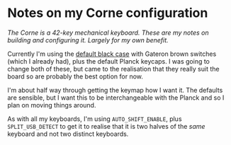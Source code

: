 # Notes on my Corne configuration

_The Corne is a 42-key mechanical keyboard. These are my notes on building and configuring it. Largely for my own benefit._

Currently I'm using the [default black case](https://mechboards.co.uk/products/helidox-corne-case?variant=40336262070477) with Gateron brown switches (which I already had), plus the default Planck keycaps. I was going to change both of these, but came to the realisation that they really suit the board so are probably the best option for now.

I'm about half way through getting the keymap how I want it. The defaults are sensible, but I want this to be interchangeable with the Planck and so I plan on moving things around.

As with all my keyboards, I'm using `AUTO_SHIFT_ENABLE`, plus `SPLIT_USB_DETECT` to get it to realise that it is two halves of the _same_ keyboard and not two distinct keyboards. 
